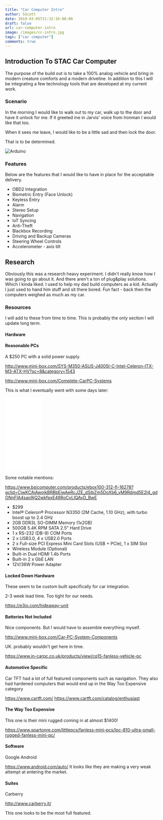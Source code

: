 ```yaml
---
title: "Car Computer Intro"
author: SScott
date: 2019-03-05T21:32:16-08:00
draft: false
url: car-computer-intro
image: /images/cc-intro.jpg
tags: ["car computer"]
comments: true
---
```


## Introduction To STAC Car Computer

The purpose of the build out is to take a 100% analog vehicle and bring in modern creature comforts and a modern driveline. In addition to this I will be integrating a few technology tools that are developed at my current work.  

### Scenario

In the morning I would like to walk out to my car, walk up to the door and have it unlock for me. If it greeted me in Jarvis' voice from Ironman I would like that too.  

When it sees me leave, I would like to be a little sad and then lock the door.


That is to be determined.


![Arduino](/images/jarvis.jpg)



### Features

Below are the features that I would like to have in place for the acceptable delivery.

* OBD2 Integration
* Biometric Entry (Face Unlock)
* Keyless Entry
* Alarm
* Stereo Setup
* Navigation
* IoT Syncing
* Anti-Theft
* Blackbox Recording
* Driving and Backup Cameras
* Steering Wheel Controls
* Accelerometer - axis tilt


## Research

Obviously this was a research heavy experiment. I didn't really know how I was going to go about it. And there aren't a ton of plug&play solutions. Which I kinda liked.  I used to help my dad build computers as a kid.  Actually I just used to hand him stuff and sit there bored.  Fun fact - back then the computers weighed as much as my car.

### Resources

I will add to these from time to time. This is probably the only section I will update long term.

#### Hardware

#### Reasonable PCs


A $250 PC with a solid power supply.

http://www.mini-box.com/SYS-M350-ASUS-J4005I-C-Intel-Celeron-ITX-M3-ATX-HV?sc=8&category=1543

http://www.mini-box.com/Complete-CarPC-Systems

This is what I eventually went with some days later:

<iframe style="width:120px;height:240px;" marginwidth="0" marginheight="0" scrolling="no" frameborder="0" src="//ws-na.amazon-adsystem.com/widgets/q?ServiceVersion=20070822&OneJS=1&Operation=GetAdHtml&MarketPlace=US&source=ac&ref=tf_til&ad_type=product_link&tracking_id=scotttactical-20&marketplace=amazon&region=US&placement=B07LC79DZ6&asins=B07LC79DZ6&linkId=127920f062688cef612e1c46944b3dd3&show_border=true&link_opens_in_new_window=true&price_color=333333&title_color=0066c0&bg_color=ffffff">
    </iframe>


Some notable mentions:


https://www.bsicomputer.com/products/ebox100-312-fl-16278?gclid=CjwKCAiAwojkBRBbEiwAeRcJZE_dSibZm5DoXb6_yM9Rdmd5E2I4_gdONnFIA4sao9jQ2wkfpxE46RoCvLIQAvD_BwE

* $299
* Intel® Celeron® Processor N3350 (2M Cache, 1.10 GHz), with turbo boost up to 2.4 GHz
* 2GB DDR3L SO-DIMM Memory (1x2GB)
* 500GB 5.4K RPM SATA 2.5" Hard Drive
* 1 x RS-232 (DB-9) COM Ports
* 2 x USB3.0, 4 x USB2.0 Ports
* 2 x Full-size PCI Express Mini Card Slots (USB + PCIe), 1 x SIM Slot
* Wireless Module (Optional)
* Built-in Dual HDMI 1.4b Ports
* Built-in 2 x GbE LAN
* 12V/36W Power Adapter


#### Locked Down Hardware


These seem to be custom built specifically for car integration.

2-3 week lead time. Too tight for our needs.

https://e3io.com/hideaway-unit



#### Batteries Not Included

Nice components. But I would have to assemble everything myself.

http://www.mini-box.com/Car-PC-System-Components


UK. probably wouldn't get here in time.

https://www.in-carpc.co.uk/products/view/cq15-fanless-vehicle-pc

#### Automotive Specific

Car TFT had a lot of full featured components such as navigation.
They also had hardened computers that would end up in the Way Too Expensive category

https://www.cartft.com/
https://www.cartft.com/catalog/enthusiast


#### The Way Too Expensive

This one is their mini rugged coming in at almost $1400!

https://www.spartonre.com/littlepcs/fanless-mini-pcs/lpc-810-ultra-small-rugged-fanless-mini-pc/

#### Software


Google Android

https://www.android.com/auto/
It looks like they are making a very weak attempt at entering the market.


#### Suites

Carberry

http://www.carberry.it/

This one looks to be the most full featured.
